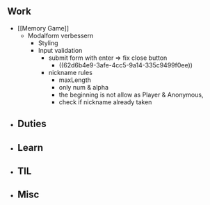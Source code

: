 ## Work
- [[Memory Game]]
	- Modalform verbessern
		- Styling
		- Input validation
			- submit form with enter => fix close button
				- ((62d6b4e9-3afe-4cc5-9a14-335c9499f0ee))
			- nickname rules
				- maxLength
				- only num & alpha
				- the beginning is not allow as Player & Anonymous,
				- check if nickname already taken
- ## Duties
- ## Learn
- ## TIL
- ## Misc